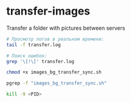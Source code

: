 # transfer-images
Transfer a folder with pictures between servers

```bash
# Просмотр логов в реальном времени:
tail -f transfer.log

# Поиск ошибок:
grep '\[!\]' transfer.log

chmod +x images_bg_transfer_sync.sh

pgrep -f "images_bg_transfer_sync.sh"

kill -9 <PID>
```
